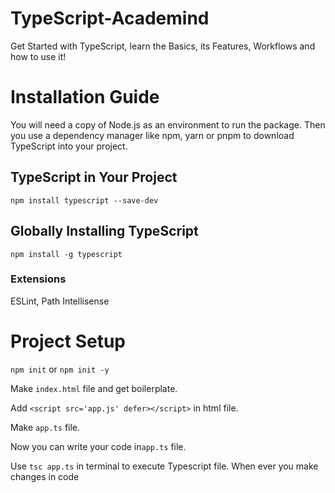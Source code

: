 
# TypeScript-Academind
Get Started with TypeScript, learn the Basics, its Features, Workflows and how to use it!

# Installation Guide
You will need a copy of Node.js as an environment to run the package. Then you use a dependency manager like npm, yarn or pnpm to download TypeScript into your project.

## TypeScript in Your Project
`npm install typescript --save-dev`

## Globally Installing TypeScript
`npm install -g typescript`

### Extensions
ESLint, Path Intellisense

# Project Setup
`npm init` or `npm init -y`  

Make `index.html` file and get boilerplate.  
  
Add `<script src='app.js' defer></script>` in html file.  
  
Make `app.ts` file.    
  
Now you can write your code in`app.ts` file.

Use `tsc app.ts` in terminal to execute Typescript file. When ever you make changes in code

